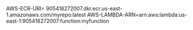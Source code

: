 AWS-ECR-URI= 905418272007.dkr.ecr.us-east-1.amazonaws.com/myrepo:latest
AWS-LAMBDA-ARN=arn:aws:lambda:us-east-1:905418272007:function:myfunction
